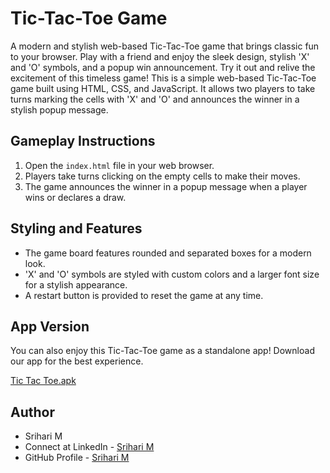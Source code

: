 # Tic-Tac-Toe Game
A modern and stylish web-based Tic-Tac-Toe game that brings classic fun to your browser. Play with a friend and enjoy the sleek design, stylish 'X' and 'O' symbols, and a popup win announcement. Try it out and relive the excitement of this timeless game!
This is a simple web-based Tic-Tac-Toe game built using HTML, CSS, and JavaScript. It allows two players to take turns marking the cells with 'X' and 'O' and announces the winner in a stylish popup message.

## Gameplay Instructions

1. Open the `index.html` file in your web browser.
2. Players take turns clicking on the empty cells to make their moves.
3. The game announces the winner in a popup message when a player wins or declares a draw.

## Styling and Features

- The game board features rounded and separated boxes for a modern look.
- 'X' and 'O' symbols are styled with custom colors and a larger font size for a stylish appearance.
- A restart button is provided to reset the game at any time.

## App Version

You can also enjoy this Tic-Tac-Toe game as a standalone app! Download our app for the best experience.

[Tic Tac Toe.apk](/TictacToe.apk)

## Author

- Srihari M
- Connect at LinkedIn - [Srihari M](https://www.linkedin.com/in/sriharimurali01/)
- GitHub Profile - [Srihari M](https://github.com/SrihariMurali01)


